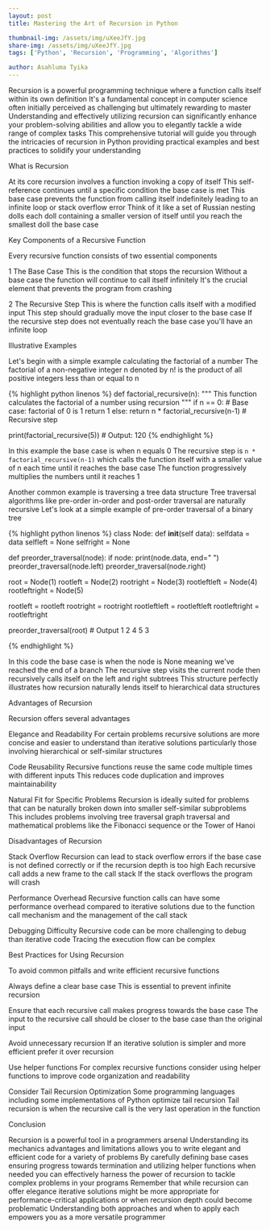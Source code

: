```yaml
---
layout: post
title: Mastering the Art of Recursion in Python

thumbnail-img: /assets/img/uXeeJfY.jpg
share-img: /assets/img/uXeeJfY.jpg
tags: ['Python', 'Recursion', 'Programming', 'Algorithms']

author: Asahluma Tyika
---
```


Recursion is a powerful programming technique where a function calls itself within its own definition  It's a fundamental concept in computer science often initially perceived as challenging but ultimately rewarding to master  Understanding and effectively utilizing recursion can significantly enhance your problem-solving abilities and allow you to elegantly tackle a wide range of complex tasks This comprehensive tutorial will guide you through the intricacies of recursion in Python providing practical examples and best practices to solidify your understanding

What is Recursion

At its core recursion involves a function invoking a copy of itself  This self-reference continues until a specific condition the base case is met This base case prevents the function from calling itself indefinitely leading to an infinite loop or stack overflow error  Think of it like a set of Russian nesting dolls each doll containing a smaller version of itself until you reach the smallest doll the base case

Key Components of a Recursive Function

Every recursive function consists of two essential components

1 The Base Case This is the condition that stops the recursion  Without a base case the function will continue to call itself infinitely  It's the crucial element that prevents the program from crashing

2 The Recursive Step This is where the function calls itself with a modified input  This step should gradually move the input closer to the base case  If the recursive step does not eventually reach the base case you'll have an infinite loop

Illustrative Examples

Let's begin with a simple example calculating the factorial of a number  The factorial of a non-negative integer n denoted by n! is the product of all positive integers less than or equal to n

{% highlight python linenos %}
def factorial_recursive(n):
  """
  This function calculates the factorial of a number using recursion
  """
  if n == 0:  # Base case: factorial of 0 is 1
    return 1
  else:
    return n * factorial_recursive(n-1)  # Recursive step

print(factorial_recursive(5))  # Output: 120
{% endhighlight %}

In this example the base case is when n equals 0  The recursive step is `n * factorial_recursive(n-1)` which calls the function itself with a smaller value of n each time until it reaches the base case  The function progressively multiplies the numbers until it reaches 1

Another common example is traversing a tree data structure  Tree traversal algorithms like pre-order in-order and post-order traversal are naturally recursive  Let's look at a simple example of pre-order traversal of a binary tree

{% highlight python linenos %}
class Node:
    def __init__(self data):
        selfdata = data
        selfleft = None
        selfright = None

def preorder_traversal(node):
    if node:
        print(node.data, end=" ")
        preorder_traversal(node.left)
        preorder_traversal(node.right)

root = Node(1)
rootleft = Node(2)
rootright = Node(3)
rootleftleft = Node(4)
rootleftright = Node(5)

rootleft = rootleft
rootright = rootright
rootleftleft = rootleftleft
rootleftright = rootleftright

preorder_traversal(root) # Output 1 2 4 5 3

{% endhighlight %}

In this code the base case is when the node is None  meaning we've reached the end of a branch  The recursive step visits the current node then recursively calls itself on the left and right subtrees  This structure perfectly illustrates how recursion naturally lends itself to hierarchical data structures

Advantages of Recursion

Recursion offers several advantages

Elegance and Readability For certain problems recursive solutions are more concise and easier to understand than iterative solutions particularly those involving hierarchical or self-similar structures

Code Reusability Recursive functions reuse the same code multiple times with different inputs  This reduces code duplication and improves maintainability

Natural Fit for Specific Problems  Recursion is ideally suited for problems that can be naturally broken down into smaller self-similar subproblems  This includes problems involving tree traversal graph traversal and mathematical problems like the Fibonacci sequence or the Tower of Hanoi

Disadvantages of Recursion

Stack Overflow Recursion can lead to stack overflow errors if the base case is not defined correctly or if the recursion depth is too high  Each recursive call adds a new frame to the call stack  If the stack overflows the program will crash

Performance Overhead Recursive function calls can have some performance overhead compared to iterative solutions due to the function call mechanism and the management of the call stack

Debugging Difficulty Recursive code can be more challenging to debug than iterative code  Tracing the execution flow can be complex

Best Practices for Using Recursion

To avoid common pitfalls and write efficient recursive functions

Always define a clear base case  This is essential to prevent infinite recursion

Ensure that each recursive call makes progress towards the base case The input to the recursive call should be closer to the base case than the original input

Avoid unnecessary recursion  If an iterative solution is simpler and more efficient prefer it over recursion

Use helper functions  For complex recursive functions consider using helper functions to improve code organization and readability

Consider Tail Recursion Optimization  Some programming languages including some implementations of Python optimize tail recursion  Tail recursion is when the recursive call is the very last operation in the function

Conclusion

Recursion is a powerful tool in a programmers arsenal  Understanding its mechanics advantages and limitations allows you to write elegant and efficient code for a variety of problems  By carefully defining base cases ensuring progress towards termination and utilizing helper functions when needed you can effectively harness the power of recursion to tackle complex problems in your programs  Remember that while recursion can offer elegance iterative solutions might be more appropriate for performance-critical applications or when recursion depth could become problematic  Understanding both approaches and when to apply each empowers you as a more versatile programmer
